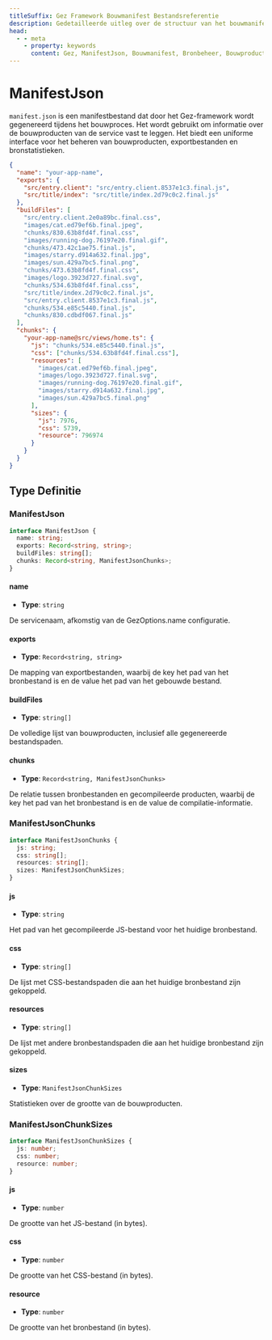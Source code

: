 ```yaml
---
titleSuffix: Gez Framework Bouwmanifest Bestandsreferentie
description: Gedetailleerde uitleg over de structuur van het bouwmanifestbestand (manifest.json) van het Gez-framework, inclusief beheer van bouwproducten, bestandsmapping en bronstatistieken, om ontwikkelaars te helpen het bouwsysteem te begrijpen en te gebruiken.
head:
  - - meta
    - property: keywords
      content: Gez, ManifestJson, Bouwmanifest, Bronbeheer, Bouwproducten, Bestandsmapping, API
---
```


# ManifestJson

`manifest.json` is een manifestbestand dat door het Gez-framework wordt gegenereerd tijdens het bouwproces. Het wordt gebruikt om informatie over de bouwproducten van de service vast te leggen. Het biedt een uniforme interface voor het beheren van bouwproducten, exportbestanden en bronstatistieken.

```json title="dist/client/manifest.json"
{
  "name": "your-app-name",
  "exports": {
    "src/entry.client": "src/entry.client.8537e1c3.final.js",
    "src/title/index": "src/title/index.2d79c0c2.final.js"
  },
  "buildFiles": [
    "src/entry.client.2e0a89bc.final.css",
    "images/cat.ed79ef6b.final.jpeg",
    "chunks/830.63b8fd4f.final.css",
    "images/running-dog.76197e20.final.gif",
    "chunks/473.42c1ae75.final.js",
    "images/starry.d914a632.final.jpg",
    "images/sun.429a7bc5.final.png",
    "chunks/473.63b8fd4f.final.css",
    "images/logo.3923d727.final.svg",
    "chunks/534.63b8fd4f.final.css",
    "src/title/index.2d79c0c2.final.js",
    "src/entry.client.8537e1c3.final.js",
    "chunks/534.e85c5440.final.js",
    "chunks/830.cdbdf067.final.js"
  ],
  "chunks": {
    "your-app-name@src/views/home.ts": {
      "js": "chunks/534.e85c5440.final.js",
      "css": ["chunks/534.63b8fd4f.final.css"],
      "resources": [
        "images/cat.ed79ef6b.final.jpeg",
        "images/logo.3923d727.final.svg",
        "images/running-dog.76197e20.final.gif",
        "images/starry.d914a632.final.jpg",
        "images/sun.429a7bc5.final.png"
      ],
      "sizes": {
        "js": 7976,
        "css": 5739,
        "resource": 796974
      }
    }
  }
}
```

## Type Definitie
### ManifestJson

```ts
interface ManifestJson {
  name: string;
  exports: Record<string, string>;
  buildFiles: string[];
  chunks: Record<string, ManifestJsonChunks>;
}
```

#### name

- **Type**: `string`

De servicenaam, afkomstig van de GezOptions.name configuratie.

#### exports

- **Type**: `Record<string, string>`

De mapping van exportbestanden, waarbij de key het pad van het bronbestand is en de value het pad van het gebouwde bestand.

#### buildFiles

- **Type**: `string[]`

De volledige lijst van bouwproducten, inclusief alle gegenereerde bestandspaden.

#### chunks

- **Type**: `Record<string, ManifestJsonChunks>`

De relatie tussen bronbestanden en gecompileerde producten, waarbij de key het pad van het bronbestand is en de value de compilatie-informatie.

### ManifestJsonChunks

```ts
interface ManifestJsonChunks {
  js: string;
  css: string[];
  resources: string[];
  sizes: ManifestJsonChunkSizes;
}
```

#### js

- **Type**: `string`

Het pad van het gecompileerde JS-bestand voor het huidige bronbestand.

#### css

- **Type**: `string[]`

De lijst met CSS-bestandspaden die aan het huidige bronbestand zijn gekoppeld.

#### resources

- **Type**: `string[]`

De lijst met andere bronbestandspaden die aan het huidige bronbestand zijn gekoppeld.

#### sizes

- **Type**: `ManifestJsonChunkSizes`

Statistieken over de grootte van de bouwproducten.

### ManifestJsonChunkSizes

```ts
interface ManifestJsonChunkSizes {
  js: number;
  css: number;
  resource: number;
}
```

#### js

- **Type**: `number`

De grootte van het JS-bestand (in bytes).

#### css

- **Type**: `number`

De grootte van het CSS-bestand (in bytes).

#### resource

- **Type**: `number`

De grootte van het bronbestand (in bytes).
